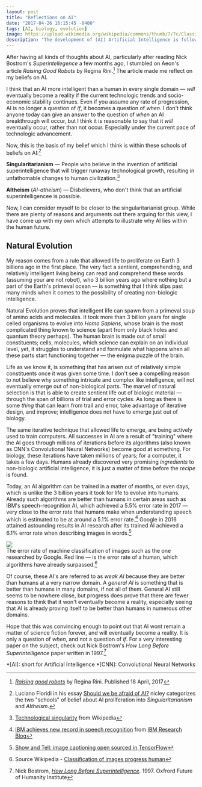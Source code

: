 ```yaml
---
layout: post
title: "Reflections on AI"
date: "2017-04-26 16:15:45 -0400"
tags: [AI, biology, evolution]
image: https://upload.wikimedia.org/wikipedia/commons/thumb/7/7c/Classification_of_images_progress_human.png/640px-Classification_of_images_progress_human.png
description: "The development of (AI) Artificial Intelligence is following the same rules that natural selection has. Will it succeed?"
---
```



After having all kinds of thoughts about AI, particularly after reading Nick Bostrom's *Superintellegence* a few months ago, I stumbled on Aeon's article *Raising Good Robots* by Regina Rini.[^davis] The article made me reflect on my beliefs on AI.

I think that an AI more intelligent than a human in every single domain — *will* eventually become a reality if the current technologic trends and socio-economic stability continues. Even if you assume any rate of progression, AI is no longer a question of *if*, it becomes a question of *when*. I don't think anyone today can give an answer to the question of *when* an AI breakthrough will occur, but I think it is reasonable to say that it *will* eventually occur, rather than not occur. Especially under the current pace of technologic advancement.

Now, this is the basis of my belief which I think is within these schools of beliefs on AI:[^Floridi]

**Singularitarianism** — People who believe in the invention of artificial superintelligence that will trigger runaway technological growth, resulting in unfathomable changes to human civilization.[^singular]

**AItheism** (*AI-atheism*) — Disbelievers, who don't think that an artificial superintelligencee is possible.

Now, I can consider myself to be closer to the singularitarianist group. While there are plenty of reasons and arguments out there arguing for this view, I have come up with my own which attempts to illustrate why AI lies within the human future.

## Natural Evolution

My reason comes from a rule that allowed life to proliferate on Earth 3 billions ago in the first place. The very fact a sentient, comprehending, and relatively intelligent living being can read and comprehend these words (assuming your are not robot), who 3 billion years ago where nothing but a part of the Earth's primeval ocean — is something that I think slips past many minds when it comes to the possibility of creating non-biologic intelligence.   

Natural Evolution proves that intelligent life can spawn from a primeval soup of amino acids and molecules. It took more than 3 billion years for single celled organisms to evolve into *Homo Sapiens*, whose brain is the most complicated thing known to science (apart from only black holes and quantum theory perhaps). The human brain is made out of small constituents; cells, molecules, which science can explain on an individual level, yet, it struggles to understand and formulate what happens when all these parts start functioning together — the enigma puzzle of the brain.

Life as we know it, is something that has arisen out of relatively simple constituents once it was given some time. I don't see a compelling reason to not believe why something intricate and complex like intelligence, will not eventually emerge out of non-biological parts. The marvel of natural selection is that is able to create sentient life out of biologic material — through the span of billions of trial and error cycles. As long as there is some _thing_ that can learn from trail and error, take advantage of iterative design, and improve; intelligence does not have to emerge just out of biology.

The same iterative technique that allowed life to emerge, are being actively used to train computers. All successes in AI are a result of "training" where the AI goes through millions of iterations before its algorithms (also known as CNN's Convolutional Neural Networks) become good at something. For biology, these iterations have taken millions of years; for a computer, it takes a few days. Humans already discovered very promising *ingredients* to non-biologic artificial intelligence, it is just a matter of time before the *recipe* is found.

Today, an AI algorithm can be trained in a matter of months, or even days, which is unlike the 3 billion years it took for life to evolve into humans. Already such algorithms are better than humans in certain areas such as IBM's speech-recognition AI, which achieved a 5.5% error rate in 2017 — very close to the error rate that humans make when understanding speech which is estimated to be at around a 5.1% error rate.[^ibm] Google in 2016 attained astounding results in AI research after its trained AI achieved a 6.1% error rate when describing images in words.[^google]

![](https://upload.wikimedia.org/wikipedia/commons/thumb/7/7c/Classification_of_images_progress_human.png/640px-Classification_of_images_progress_human.png)  
The error rate of machine classification of images such as the one researched by Google. Red line — is the error rate of a human, which algorithms have already surpassed.[^wiki]

Of course, these AI's are referred to as *weak AI* because they are better than humans at a very narrow domain. A *general AI* is something that is better than humans in many domains, if not all of them. General AI still seems to be nowhere close, but progress does prove that there are fewer reasons to think that it won't eventually become a reality, especially seeing that AI is already proving itself to be better than humans in numerous other domains.

Hope that this was convincing enough to point out that AI wont remain a matter of science fiction forever, and will eventually become a reality. It is only a question of *when*, and not a question of *if*. For a very interesting paper on the subject, check out Nick Bostrom's *How Long Before Superintelligence* paper written in 1997.[^bostrom]

[^singular]: [Technological singularity](https://en.wikipedia.org/wiki/Technological_singularity) from Wikipedia
[^Floridi]: Luciano Floridi in his essay [Should we be afraid of AI?](https://aeon.co/essays/true-ai-is-both-logically-possible-and-utterly-implausible) nicley categorizes the two "schools" of belief about AI proliferation into *Singularitarianism* and *AItheism*.
[^ibm]: [IBM achieves new record in speech recognition](https://www.ibm.com/blogs/research/2017/03/speech-recognition/) from [IBM Research Blog](https://www.ibm.com/us-en/)
[^google]: [Show and Tell: image captioning open sourced in TensorFlow](https://research.googleblog.com/2016/09/show-and-tell-image-captioning-open.html)
[^wiki]: Source Wikipedia - [Classification of images progress human](https://en.wikipedia.org/wiki/File:Classification_of_images_progress_human.png)
[^bostrom]: Nick Bostrom, [*How Long Before Superintelligence*](http://www.nickbostrom.com/superintelligence.html). 1997. Oxfrord Future of Humanity Institute
[^davis]: [*Raising good robots*](https://aeon.co/essays/creating-robots-capable-of-moral-reasoning-is-like-parenting) by Regina Rini. Published 18 April, 2017

*[AI]: short for Artificial Intelligence
*[CNN]: Convolutional Neural Networks
